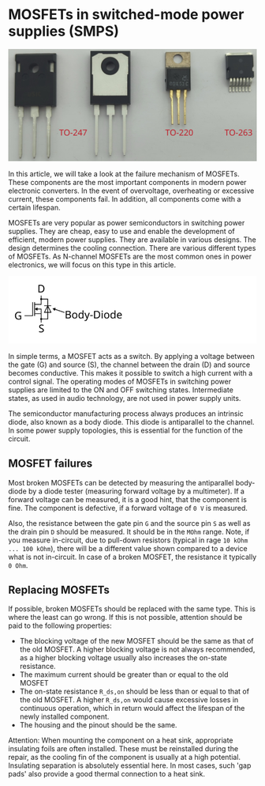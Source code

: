 # MOSFETs in switched-mode power supplies (SMPS)

![](figures/overview.png)

In this article, we will take a look at the failure mechanism of MOSFETs. These components are the most important components in modern power electronic converters. In the event of overvoltage, overheating or excessive current, these components fail. In addition, all components come with a certain lifespan.

MOSFETs are very popular as power semiconductors in switching power supplies. They are cheap, easy to use and enable the development of efficient, modern power supplies. They are available in various designs. The design determines the cooling connection. There are various different types of MOSFETs. As N-channel MOSFETs are the most common ones in power electronics, we will focus on this type in this article.

![](figures/MOSFET.png)

In simple terms, a MOSFET acts as a switch. By applying a voltage between the gate (G) and source (S), the channel between the drain (D) and source becomes conductive. This makes it possible to switch a high current with a control signal. The operating modes of MOSFETs in switching power supplies are limited to the ON and OFF switching states. Intermediate states, as used in audio technology, are not used in power supply units. 

The semiconductor manufacturing process always produces an intrinsic diode, also known as a body diode. This diode is antiparallel to the channel. In some power supply topologies, this is essential for the function of the circuit. 

## MOSFET failures 
Most broken MOSFETs can be detected by measuring the antiparallel body-diode by a diode tester (measuring forward voltage by a multimeter). If a forward voltage can be measured, it is a good hint, that the component is fine. The component is defective, if a forward voltage of `0 V` is measured.

Also,  the resistance between the gate pin `G` and the source pin `S` as well as the drain pin `D` should be measured. It should be in the `MOhm` range. Note, if you measure in-circuit, due to pull-down resistors (typical in rage `10 kOhm ... 100 kOhm`), there will be a different value shown compared to a device what is not in-circuit. In case of a broken MOSFET, the resistance it typically `0 Ohm`.

## Replacing MOSFETs
If possible, broken MOSFETs should be replaced with the same type. This is where the least can go wrong. If this is not possible, attention should be paid to the following properties:
* The blocking voltage of the new MOSFET should be the same as that of the old MOSFET. A higher blocking voltage is not always recommended, as a higher blocking voltage usually also increases the on-state resistance.
 * The maximum current should be greater than or equal to the old MOSFET
 * The on-state resistance `R_ds,on` should be less than or equal to that of the old MOSFET. A higher `R_ds,on` would cause excessive losses in continuous operation, which in return would affect the lifespan of the newly installed component.
 * The housing and the pinout should be the same.

Attention: When mounting the component on a heat sink, appropriate insulating foils are often installed. These must be reinstalled during the repair, as the cooling fin of the component is usually at a high potential. Insulating separation is absolutely essential here. In most cases, such 'gap pads' also provide a good thermal connection to a heat sink.

